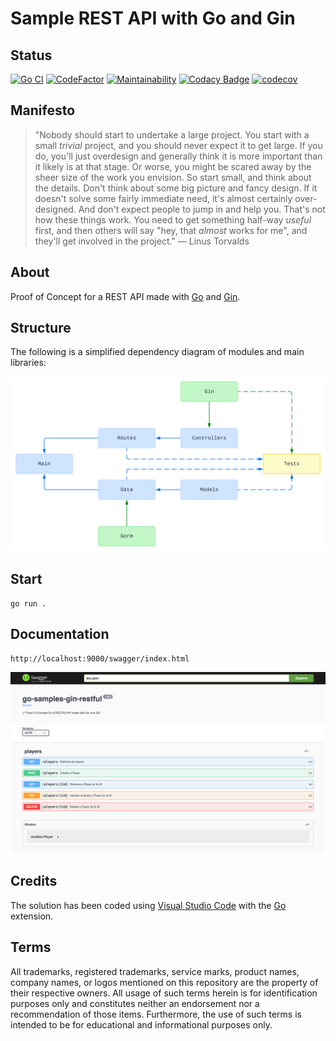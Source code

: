 # Sample REST API with Go and Gin

## Status

[![Go CI](https://github.com/nanotaboada/go-samples-gin-restful/actions/workflows/go.yml/badge.svg)](https://github.com/nanotaboada/go-samples-gin-restful/actions/workflows/go.yml) [![CodeFactor](https://www.codefactor.io/repository/github/nanotaboada/go-samples-gin-restful/badge)](https://www.codefactor.io/repository/github/nanotaboada/go-samples-gin-restful) [![Maintainability](https://api.codeclimate.com/v1/badges/1b5dacaa84ed5770e9dc/maintainability)](https://codeclimate.com/github/nanotaboada/go-samples-gin-restful/maintainability) [![Codacy Badge](https://app.codacy.com/project/badge/Grade/e2b234e8182d4a0f8efb9da619e1dc26)](https://app.codacy.com/gh/nanotaboada/go-samples-gin-restful/dashboard?utm_source=gh&utm_medium=referral&utm_content=&utm_campaign=Badge_grade) [![codecov](https://codecov.io/gh/nanotaboada/go-samples-gin-restful/graph/badge.svg?token=i37VDcDWwx)](https://codecov.io/gh/nanotaboada/go-samples-gin-restful)

## Manifesto

> "Nobody should start to undertake a large project. You start with a small _trivial_ project, and you should never expect it to get large. If you do, you'll just overdesign and generally think it is more important than it likely is at that stage. Or worse, you might be scared away by the sheer size of the work you envision. So start small, and think about the details. Don't think about some big picture and fancy design. If it doesn't solve some fairly immediate need, it's almost certainly over-designed. And don't expect people to jump in and help you. That's not how these things work. You need to get something half-way _useful_ first, and then others will say "hey, that _almost_ works for me", and they'll get involved in the project." — Linus Torvalds

## About

Proof of Concept for a REST API made with [Go](https://go.dev/) and [Gin](https://gin-gonic.com/).

## Structure

The following is a simplified dependency diagram of modules and main libraries:

![Dependency Diagram](go-samples-gin-restful.svg)

## Start

```console
go run .
```

## Documentation

```console
http://localhost:9000/swagger/index.html
```

![API Documentation](go-samples-gin-restful-swagger.png)

## Credits

The solution has been coded using [Visual Studio Code](https://code.visualstudio.com/) with the [Go](https://marketplace.visualstudio.com/items?itemName=golang.go) extension.

## Terms

All trademarks, registered trademarks, service marks, product names, company names, or logos mentioned on this repository are the property of their respective owners. All usage of such terms herein is for identification purposes only and constitutes neither an endorsement nor a recommendation of those items. Furthermore, the use of such terms is intended to be for educational and informational purposes only.
